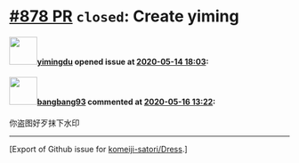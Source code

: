 # [\#878 PR](https://github.com/komeiji-satori/Dress/pull/878) `closed`: Create yiming

#### <img src="https://avatars.githubusercontent.com/u/65343356?v=4" width="50">[yimingdu](https://github.com/yimingdu) opened issue at [2020-05-14 18:03](https://github.com/komeiji-satori/Dress/pull/878):



#### <img src="https://avatars.githubusercontent.com/u/3430784?v=4" width="50">[bangbang93](https://github.com/bangbang93) commented at [2020-05-16 13:22](https://github.com/komeiji-satori/Dress/pull/878#issuecomment-629644906):

你盗图好歹抹下水印


-------------------------------------------------------------------------------



[Export of Github issue for [komeiji-satori/Dress](https://github.com/komeiji-satori/Dress).]
